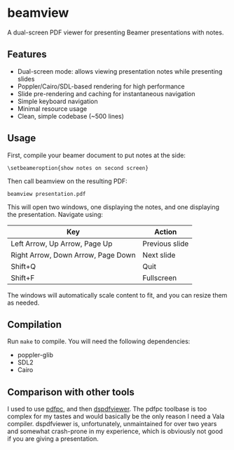 # beamview

A dual-screen PDF viewer for presenting Beamer presentations with notes.

## Features

- Dual-screen mode: allows viewing presentation notes while presenting slides
- Poppler/Cairo/SDL-based rendering for high performance
- Slide pre-rendering and caching for instantaneous navigation
- Simple keyboard navigation
- Minimal resource usage
- Clean, simple codebase (~500 lines)

## Usage

First, compile your beamer document to put notes at the side:

    \setbeameroption{show notes on second screen}

Then call beamview on the resulting PDF:

    beamview presentation.pdf

This will open two windows, one displaying the notes, and one displaying the
presentation. Navigate using:

| Key                             | Action          |
|---------------------------------|-----------------|
| Left Arrow, Up Arrow, Page Up   | Previous slide  |
| Right Arrow, Down Arrow, Page Down | Next slide  |
| Shift+Q                         | Quit           |
| Shift+F                         | Fullscreen     |

The windows will automatically scale content to fit, and you can resize them as
needed.

## Compilation

Run `make` to compile. You will need the following dependencies:

- poppler-glib
- SDL2
- Cairo

## Comparison with other tools

I used to use [pdfpc](https://github.com/pdfpc/pdfpc), and then
[dspdfviewer](https://github.com/dannyedel/dspdfviewer). The pdfpc toolbase is
too complex for my tastes and would basically be the only reason I need a Vala
compiler. dspdfviewer is, unfortunately, unmaintained for over two years and
somewhat crash-prone in my experience, which is obviously not good if you are
giving a presentation.
